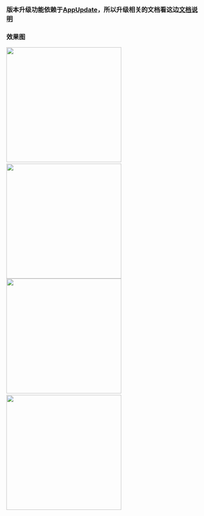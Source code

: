 ### 版本升级功能依赖于[AppUpdate](https://github.com/azhon/AppUpdate)，所以升级相关的文档看这边[文档说明](https://github.com/azhon/AppUpdate/blob/master/README.md)

### 效果图

<img src="https://raw.githubusercontent.com/azhon/FlutterAppUpdate/main/example/img/img1.png" width="300">　<img src="https://raw.githubusercontent.com/azhon/FlutterAppUpdate/main/example/img/img2.png" width="300">
<img src="https://raw.githubusercontent.com/azhon/FlutterAppUpdate/main/example/img/img3.png" width="300">　<img src="https://raw.githubusercontent.com/azhon/FlutterAppUpdate/main/example/img/img4.png" width="300">
